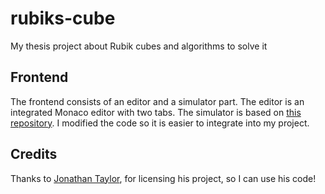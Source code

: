# rubiks-cube
My thesis project about Rubik cubes and algorithms to solve it

## Frontend

The frontend consists of an editor and a simulator part. The editor is an integrated Monaco editor with two tabs.
The simulator is based on [this repository](https://github.com/taylorjg/rubiks-cube). I modified the code so it is easier to integrate into my project.

## Credits

Thanks to [Jonathan Taylor](https://github.com/taylorjg), for licensing his project, so I can use his code!
